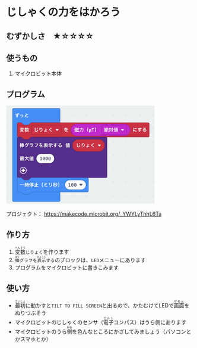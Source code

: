 # じしゃくの力をはかろう

## むずかしさ　★☆☆☆☆

## 使うもの
1. マイクロビット本体

## プログラム

<img width="400" src="./mag.png">

プロジェクト： https://makecode.microbit.org/_YWYLyThhL6Ta

## 作り方

1. <ruby>変数<rp>(</rp><rt>へんすう</rt><rp>)</rp></ruby>`じりょく`を作ります
2. <ruby>`棒`<rp>(</rp><rt>`ぼう`</rt><rp>)</rp></ruby>`グラフを`<ruby>`表示`<rp>(</rp><rt>`ひょうじ`</rt><rp>)</rp></ruby>`する`のブロックは、`LED`メニューにあります
3. プログラムをマイクロビットに書きこみます

## 使い方

* <ruby>最初<rp>(</rp><rt>さいしょ</rt><rp>)</rp></ruby>に動かすと`TILT TO FILL SCREEN`と出るので、かたむけてLEDで<ruby>画面<rp>(</rp><rt>がめん</rt><rp>)</rp></ruby>をぬりつぶそう
* マイクロビットのじしゃくのセンサ（<ruby>電子<rp>(</rp><rt>でんし</rt><rp>)</rp></ruby>コンパス）はうら側にあります
* マイクロビットのうら<ruby>側<rp>(</rp><rt>がわ</rt><rp>)</rp></ruby>を色んなところにかざしてみましょう（パソコンとかスマホとか）
